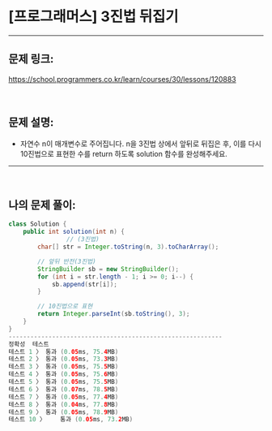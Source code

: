 # [프로그래머스] 3진법 뒤집기

---

## 문제 링크:

https://school.programmers.co.kr/learn/courses/30/lessons/120883

<br>

## 문제 설명:

- 자연수 n이 매개변수로 주어집니다. n을 3진법 상에서 앞뒤로 뒤집은 후, 이를 다시 10진법으로 표현한 수를 return 하도록 solution 함수를 완성해주세요.

---

<br>

## 나의 문제 풀이:

```java
class Solution {
    public int solution(int n) {
        		// (3진법)
		char[] str = Integer.toString(n, 3).toCharArray();

		// 앞뒤 반전(3진법)
		StringBuilder sb = new StringBuilder();
		for (int i = str.length - 1; i >= 0; i--) {
			sb.append(str[i]);
		}

		// 10진법으로 표현
		return Integer.parseInt(sb.toString(), 3);
    }
}
-----------------------------------------------------------
정확성  테스트
테스트 1 〉	통과 (0.05ms, 75.4MB)
테스트 2 〉	통과 (0.05ms, 73.3MB)
테스트 3 〉	통과 (0.05ms, 75.5MB)
테스트 4 〉	통과 (0.05ms, 75.6MB)
테스트 5 〉	통과 (0.05ms, 75.5MB)
테스트 6 〉	통과 (0.07ms, 78.5MB)
테스트 7 〉	통과 (0.05ms, 77.4MB)
테스트 8 〉	통과 (0.04ms, 77.8MB)
테스트 9 〉	통과 (0.05ms, 78.9MB)
테스트 10 〉	통과 (0.05ms, 73.2MB)
```

